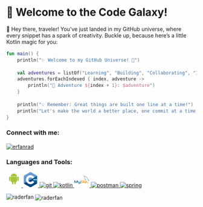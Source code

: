 # 🌌 Welcome to the Code Galaxy!  

👋 Hey there, traveler! You've just landed in my GitHub universe, where every snippet has a spark of creativity. Buckle up, because here’s a little Kotlin magic for you:  

```kotlin
fun main() {
    println("✨ Welcome to my GitHub Universe! 🌌")
    
    val adventures = listOf("Learning", "Building", "Collaborating", "Inspiring")
    adventures.forEachIndexed { index, adventure ->
        println("🌟 Adventure ${index + 1}: $adventure")
    }
    
    println("💡 Remember: Great things are built one line at a time!")
    println("Let's make the world a better place, one commit at a time! 🚀")
}
```
<h3 align="left">Connect with me:</h3>
<p align="left">
<a href="https://linkedin.com/in/erfanrad" target="blank"><img align="center" src="https://raw.githubusercontent.com/rahuldkjain/github-profile-readme-generator/master/src/images/icons/Social/linked-in-alt.svg" alt="erfanrad" height="30" width="40" /></a>
</p>

<h3 align="left">Languages and Tools:</h3>
<p align="left"> <a href="https://developer.android.com" target="_blank" rel="noreferrer"> <img src="https://raw.githubusercontent.com/devicons/devicon/master/icons/android/android-original-wordmark.svg" alt="android" width="40" height="40"/> </a> <a href="https://www.w3schools.com/cpp/" target="_blank" rel="noreferrer"> <img src="https://raw.githubusercontent.com/devicons/devicon/master/icons/cplusplus/cplusplus-original.svg" alt="cplusplus" width="40" height="40"/> </a> <a href="https://git-scm.com/" target="_blank" rel="noreferrer"> <img src="https://www.vectorlogo.zone/logos/git-scm/git-scm-icon.svg" alt="git" width="40" height="40"/> </a> <a href="https://kotlinlang.org" target="_blank" rel="noreferrer"> <img src="https://www.vectorlogo.zone/logos/kotlinlang/kotlinlang-icon.svg" alt="kotlin" width="40" height="40"/> </a> <a href="https://www.mysql.com/" target="_blank" rel="noreferrer"> <img src="https://raw.githubusercontent.com/devicons/devicon/master/icons/mysql/mysql-original-wordmark.svg" alt="mysql" width="40" height="40"/> </a> <a href="https://postman.com" target="_blank" rel="noreferrer"> <img src="https://www.vectorlogo.zone/logos/getpostman/getpostman-icon.svg" alt="postman" width="40" height="40"/> </a> <a href="https://spring.io/" target="_blank" rel="noreferrer"> <img src="https://www.vectorlogo.zone/logos/springio/springio-icon.svg" alt="spring" width="40" height="40"/> </a> </p>

<p><img align="left" src="https://github-readme-stats.vercel.app/api/top-langs?username=raderfan&show_icons=true&locale=en&layout=compact" alt="raderfan" /></p>

<p>&nbsp;<img align="center" src="https://github-readme-stats.vercel.app/api?username=raderfan&show_icons=true&locale=en" alt="raderfan" /></p>
